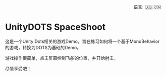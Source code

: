 <div align="right">
  语言:
  <a title="英语" href="../../README.md">🇺🇸</a>
  🇨🇳
</div>

# UnityDOTS SpaceShoot

这是一个Unity Dots相关的游戏Demo，旨在练习如何将一个基于MonoBehavior的游戏，转换为DOTS为基础的Demo。

游戏操作很简单，点击屏幕控制飞船的位置，并开始射击。

尽情享受吧！

